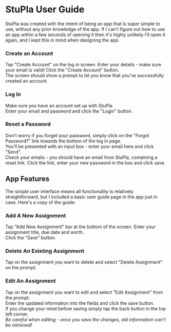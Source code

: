 # StuPla User Guide

StuPla was created with the intent of being an app that is super simple to use, without any prior knowledge of the app. If I can't figure out how to use an app within a few seconds of opening it then it's highly unlikely I'll open it again, and I kept this in mind when designing the app. 

### Create an Account

Tap "Create Account" on the log in screen. Enter your details - make sure your email is valid! Click the "Create Account" button.  
The screen should show a prompt to let you know that you've successfully created an account.

### Log In

Make sure you have an account set up with StuPla.  
Enter your email and password and click the "Login" button.

### Reset a Password

Don't worry if you forget your password, simply click on the "Forgot Password?" link towards the bottom of the log in page.  
You'll be presented with an input box - enter your email here and click "Send".  
Check your emails - you should have an email from StuPla, containing a reset link. Click the link, enter your new password in the box and click save.

## App Features

The simple user interface means all functionality is relatively straightforward, but I included a basic user guide page in the app just in case. Here's a copy of the guide:

### Add A New Assignment
Tap "Add New Assignment" bar at the bottom of the screen. Enter your assignment title, due date and worth.  
Click the "Save" button.

### Delete An Existing Assignment

Tap on the assignment you want to delete and select "Delete Assignment" on the prompt.

### Edit An Assignment

Tap on the assignment you want to edit and select "Edit Assignment" from the prompt.  
Enter the updated information into the fields and click the save button.  
If you change your mind before saving simply tap the back button in the top left corner.  
*Be careful when editing - once you save the changes, old information can't be retrieved!*  